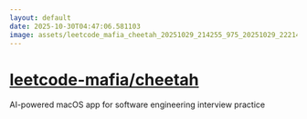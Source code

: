 ```yaml
---
layout: default
date: 2025-10-30T04:47:06.581103
image: assets/leetcode_mafia_cheetah_20251029_214255_975_20251029_222143_fbebe7--20251029T232206823--cropped.png
---
```


# [leetcode-mafia/cheetah](https://github.com/leetcode-mafia/cheetah/)

AI-powered macOS app for software engineering interview practice
